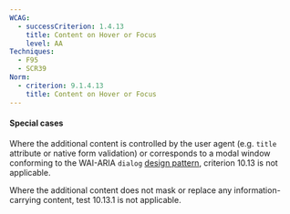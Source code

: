 ```yaml
---
WCAG:
  - successCriterion: 1.4.13
    title: Content on Hover or Focus
    level: AA
Techniques:
  - F95
  - SCR39
Norm:
  - criterion: 9.1.4.13
    title: Content on Hover or Focus
---
```


#### Special cases

Where the additional content is controlled by the user agent (e.g. `title` attribute or native form validation) or corresponds to a modal window conforming to the WAI-ARIA `dialog` [design pattern](#design-pattern), criterion 10.13 is not applicable.

Where the additional content does not mask or replace any information-carrying content, test 10.13.1 is not applicable.
